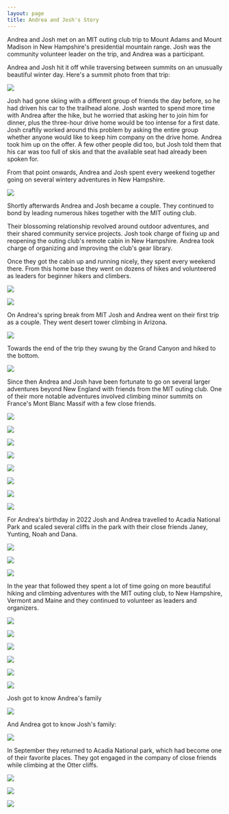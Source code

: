 ```yaml
---
layout: page
title: Andrea and Josh's Story
---
```


Andrea and Josh met on an MIT outing club trip to Mount Adams and Mount Madison in New Hampshire's presidential mountain range. Josh was the community volunteer leader on the trip, and Andrea was a participant. 

Andrea and Josh hit it off while traversing between summits on an unusually beautiful winter day. Here's a summit photo from that trip:

![](img/PXL_20220116_184854065.jpeg)

Josh had gone skiing with a different group of friends the day before, so he had driven his car to the trailhead alone. Josh wanted to spend more time with Andrea after the hike, but he worried that asking her to join him for dinner, plus the three-hour drive home would be too intense for a first date. Josh craftily worked around this problem by asking the entire group whether anyone would like to keep him company on the drive home. Andrea took him up on the offer. A few other people did too, but Josh told them that his car was too full of skis and that the available seat had already been spoken for.

From that point onwards, Andrea and Josh spent every weekend together going on several wintery adventures in New Hampshire.

![](img/PXL_20220122_171533710.jpeg)

Shortly afterwards Andrea and Josh became a couple. They continued to bond by leading numerous hikes together with the MIT outing club. 

Their blossoming relationship revolved around outdoor adventures, and their shared community service projects. Josh took charge of fixing up and reopening the outing club's remote cabin in New Hampshire. Andrea took charge of organizing and improving the club's gear library.

Once they got the cabin up and running nicely, they spent every weekend there. From this home base they went on dozens of hikes and volunteered as leaders for beginner hikers and climbers.

![](img/IMG_6601.jpeg)

![](img/20220220_152621.jpg)

On Andrea's spring break from MIT Josh and Andrea went on their first trip as a couple. They went desert tower climbing in Arizona.

![](img/PXL_20220323_190500134.jpeg)

Towards the end of the trip they swung by the Grand Canyon and hiked to the bottom.

![](img/PXL_20220321_190837159.MP.jpeg)

Since then Andrea and Josh have been fortunate to go on several larger adventures beyond New England with friends from the MIT outing club. One of their more notable adventures involved climbing minor summits on France's Mont Blanc Massif with a few close friends.

![](img/20220623_130751.jpeg)

![](img/20220625_074642.jpeg)

![](img/20220625_083042.jpeg)

![](img/PXL_20220625_065426182.jpeg)

![](img/20220625_134538.jpeg)

![](img/PXL_20220702_124337665.jpeg)

![](img/IMG_6056.jpg)

![](img/20220704_175330.jpeg)

For Andrea's birthday in 2022 Josh and Andrea travelled to Acadia National Park and scaled several cliffs in the park with their close friends Janey, Yunting, Noah and Dana.

![](img/IMG_2412.jpeg)

![](img/IMG_9939.jpeg)

![](img/PXL_20220903_212341362.MP.jpeg)

In the year that followed they spent a lot of time going on more beautiful hiking and climbing adventures with the MIT outing club, to New Hampshire, Vermont and Maine and they continued to volunteer as leaders and organizers.

![](img/IMG_3423.jpeg)

![](img/20230121_142735.jpeg)

![](img/20230121_142009.jpeg)

![](img/20230121_134246.jpeg)

![](img/original_fa133f52-bb6a-4780-a1dc-ad9bcd28fb5c_PXL_20220820_180956722.jpeg)

![](img/PXL_20230122_160838316.jpeg)

Josh got to know Andrea's family

![](img/3D11C4FD-6688-4E6F-A99D-0CF60B303D9B-1.jpg)

And Andrea got to know Josh's family:

![](img/D817D26E-1461-4F65-A0DD-5530BFE5745E.jpeg)

In September they returned to Acadia National park, which had become one of their favorite places. They got engaged in the company of close friends while climbing at the Otter cliffs.

![](img/IMG_4214.jpeg)

![](img/20230924_173722.jpeg)

![](img/20230925_090607.jpeg)
